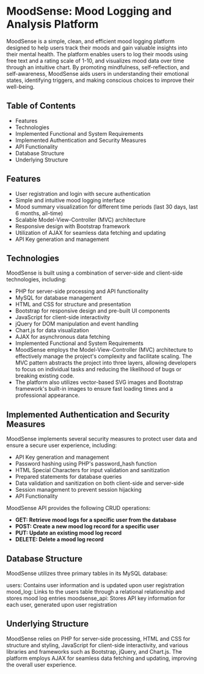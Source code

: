 <h1>MoodSense: Mood Logging and Analysis Platform</h1>

MoodSense is a simple, clean, and efficient mood logging platform designed to help users track their moods and gain valuable insights into their mental health. The platform enables users to log their moods using free text and a rating scale of 1-10, and visualizes mood data over time through an intuitive chart. By promoting mindfulness, self-reflection, and self-awareness, MoodSense aids users in understanding their emotional states, identifying triggers, and making conscious choices to improve their well-being.

<h2><b>Table of Contents</b></h2>

- Features
- Technologies
- Implemented Functional and System Requirements
- Implemented Authentication and Security Measures
- API Functionality
- Database Structure
- Underlying Structure


<h2>Features</h2>

- User registration and login with secure authentication
- Simple and intuitive mood logging interface
- Mood summary visualization for different time periods (last 30 days, last 6 months, all-time)
- Scalable Model-View-Controller (MVC) architecture
- Responsive design with Bootstrap framework
- Utilization of AJAX for seamless data fetching and updating
- API Key generation and management

<h2>Technologies</h2>

MoodSense is built using a combination of server-side and client-side technologies, including:

- PHP for server-side processing and API functionality
- MySQL for database management
- HTML and CSS for structure and presentation
- Bootstrap for responsive design and pre-built UI components
- JavaScript for client-side interactivity
- jQuery for DOM manipulation and event handling
- Chart.js for data visualization
- AJAX for asynchronous data fetching
- Implemented Functional and System Requirements
- MoodSense employs the Model-View-Controller (MVC) architecture to effectively manage the project's complexity and facilitate scaling. The MVC pattern abstracts the project into three layers, allowing developers to focus on individual tasks and reducing the likelihood of bugs or breaking existing code.
- The platform also utilizes vector-based SVG images and Bootstrap framework's built-in images to ensure fast loading times and a professional appearance.

<h2>Implemented Authentication and Security Measures</h2>

MoodSense implements several security measures to protect user data and ensure a secure user experience, including:

- API Key generation and management
- Password hashing using PHP's password_hash function
- HTML Special Characters for input validation and sanitization
- Prepared statements for database queries
- Data validation and sanitization on both client-side and server-side
- Session management to prevent session hijacking
- API Functionality

MoodSense API provides the following CRUD operations:

- <b>GET: Retrieve mood logs for a specific user from the database</b>
- <b>POST: Create a new mood log record for a specific user</b>
- <b>PUT: Update an existing mood log record</b>
- <b>DELETE: Delete a mood log record</b>

<h2>Database Structure</h2>

MoodSense utilizes three primary tables in its MySQL database:

users: Contains user information and is updated upon user registration
mood_log: Links to the users table through a relational relationship and stores mood log entries
moodsense_api: Stores API key information for each user, generated upon user registration

<h2>Underlying Structure</h2>

MoodSense relies on PHP for server-side processing, HTML and CSS for structure and styling, JavaScript for client-side interactivity, and various libraries and frameworks such as Bootstrap, jQuery, and Chart.js. The platform employs AJAX for seamless data fetching and updating, improving the overall user experience.
